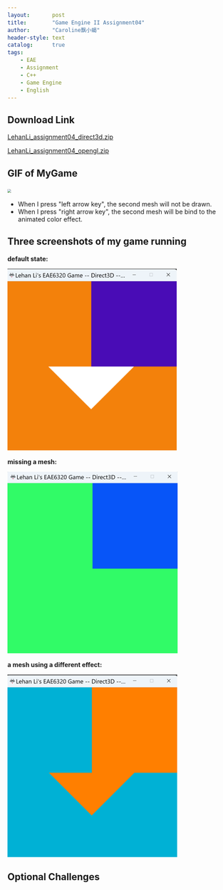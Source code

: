 ```yaml
---
layout:       post
title:        "Game Engine II Assignment04"
author:       "Caroline飘小蝎"
header-style: text
catalog:      true
tags:
    - EAE
    - Assignment
    - C++
    - Game Engine
    - English
---
```


## Download Link

 [LehanLi_assignment04_direct3d.zip](\assets\eae\assignment4\Assignment04_d3d.zip) 

 [LehanLi_assignment04_opengl.zip](\assets\eae\assignment4\Assignment04_OpenGl.zip) 

## GIF of MyGame

<img src="\assets\eae\assignment4\Assignment04.gif" style="zoom:50%;" />

- When I press "left arrow key", the second mesh will not be drawn.
- When I press "right arrow key", the second mesh will be bind to the animated color effect.

## Three screenshots of my game running

**default state:**

<img src="\assets\eae\assignment4\1.png" style="zoom:50%;" />

**missing a mesh:**

<img src="\assets\eae\assignment4\2.png" style="zoom:50%;" />

**a mesh using a different effect:**

<img src="\assets\eae\assignment4\3.png" style="zoom:50%;" />



## Optional Challenges

